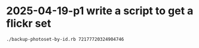 # 2025-04-19-p1 write a script to get a flickr set

```bash
./backup-photoset-by-id.rb 72177720324904746
```
